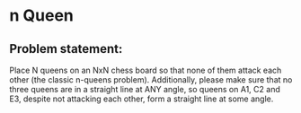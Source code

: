 # n Queen

## Problem statement:
Place N queens on an NxN chess board so that none of them attack each other (the classic n-queens problem). 
Additionally, please make sure that no three queens are in a straight line at ANY angle, so queens on 
A1, C2 and E3, despite not attacking each other, form a straight line at some angle.
